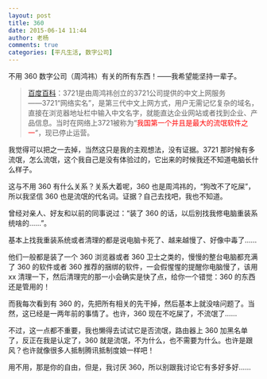 ```yaml
---
layout: post
title: 360
date: 2015-06-14 11:44
author: 老杨
comments: true
categories: [平凡生活, 数字公司]
---
```

不用 360 数字公司（周鸿祎）有关的所有东西！——我希望能坚持一辈子。

<!--more-->

<blockquote><a href="http://baike.baidu.com/view/8659.htm" target="_blank">百度百科</a>：3721是由周鸿祎创立的3721公司提供的中文上网服务――3721“网络实名”，是第三代中文上网方式，用户无需记忆复杂的域名，直接在浏览器地址栏中输入中文名字，就能直达企业网站或者找到企业、产品信息。当时在网络上3721被称为“<span style = "color:red;">我国第一个并且是最大的流氓软件之一</span>”，现已停止运营。</blockquote>

我觉得可以把之一去掉，当然这只是我的主观想法，没有证据。3721 那时候有多流氓，怎么流氓，这个我自己是没有体验过的，它出来的时候我还不知道电脑长什么样子。

这与不用 360 有什么关系？关系大着呢，360 也是周鸿祎的，“狗改不了吃屎”，所以我坚信 360 也是流氓的代名词。证据？自己去找吧，我也不知道。

曾经对亲人、好友和以前的同事说过：“装了 360 的话，以后别找我修电脑重装系统啥的……”。

基本上找我重装系统或者清理的都是说电脑卡死了、越来越慢了、好像中毒了……

他们一般都是装了一个 360 浏览器或者 360 卫士之类的，慢慢的整台电脑都充满了 360 的软件或者 360 推荐的捆绑的软件，一会假惺惺的提醒你电脑慢了，该用 xx 清理一下，然后清理完的那一小会确实是快了点，给你一个错觉：360 的东西还是管用的！

而我每次看到有 360 的，先把所有相关的先干掉，然后基本上就没啥问题了。当然，这已经是一两年前的事情了。也许，360 现在不吃屎了，不流氓了……

不过，这一点都不重要，我也懒得去试试它是否流氓，路由器上 360 加黑名单了，反正在我是认定了，360 就是流氓，不为什么，也不需要为什么。也许是跟风？也许就像很多人抵制腾讯抵制度娘一样吧！

用不用，那是你的自由，但是，我讨厌 360，所以别跟我讨论它有多好多好……
